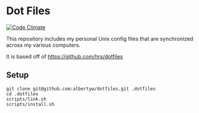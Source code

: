 Dot Files
=========

[![Code Climate](https://codeclimate.com/github/albertyw/dotfiles/badges/gpa.svg)](https://codeclimate.com/github/albertyw/dotfiles)

This repository includes my personal Unix config files that are synchronized 
across my various computers.  

It is based off of https://github.com/hrs/dotfiles 

Setup
-----
```shell
git clone git@github.com:albertyw/dotfiles.git .dotfiles
cd .dotfiles
scripts/link.sh
scripts/install.sh
```
